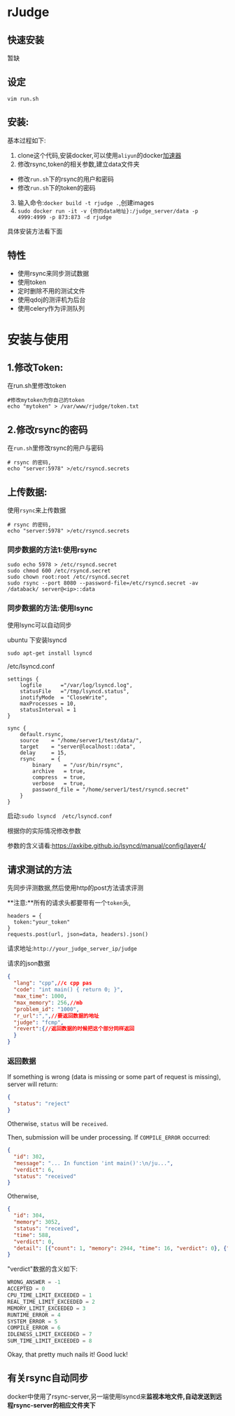 # rJudge

## 快速安装

暂缺

## 设定

```
vim run.sh
```

## 安装:

基本过程如下:

 1. clone这个代码,安装docker,可以使用`aliyun`的docker[加速器](https://cr.console.aliyun.com/?spm=5176.100239.blogcont29941.12.fOsBW8)
 2. 修改rsync,token的相关参数,建立data文件夹
  - 修改`run.sh`下的rsync的用户和密码
  - 修改`run.sh`下的token的密码
 3. 输入命令:`docker build -t rjudge .`,创建images
 4. `sudo docker run -it -v {你的data地址}:/judge_server/data -p 4999:4999 -p 873:873 -d rjudge`

具体安装方法看下面

## 特性

 - 使用rsync来同步测试数据
 - 使用token
 - 定时删除不用的测试文件
 - 使用qdoj的测评机为后台
 - 使用celery作为评测队列

# 安装与使用

## 1.修改Token:

在run.sh里修改token
```
#修改mytoken为你自己的token
echo "mytoken" > /var/www/rjudge/token.txt
```

## 2.修改rsync的密码

在`run.sh`里修改rsync的用户与密码

```
# rsync 的密码,
echo "server:5978" >/etc/rsyncd.secrets
```
## 上传数据:

使用`rsync`来上传数据

```
# rsync 的密码,
echo "server:5978" >/etc/rsyncd.secrets
```

### 同步数据的方法1:使用rsync

```
sudo echo 5978 > /etc/rsyncd.secret
sudo chmod 600 /etc/rsyncd.secret
sudo chown root:root /etc/rsyncd.secret
sudo rsync --port 8080 --password-file=/etc/rsyncd.secret -av /databack/ server@<ip>::data
```

### 同步数据的方法:使用lsync

使用lsync可以自动同步

ubuntu 下安装lsyncd

```
sudo apt-get install lsyncd
```

/etc/lsyncd.conf
```
settings {
    logfile      ="/var/log/lsyncd.log",
    statusFile   ="/tmp/lsyncd.status",
    inotifyMode  = "CloseWrite",
    maxProcesses = 10,
    statusInterval = 1
}

sync {
    default.rsync,
    source    = "/home/server1/test/data/",
    target    = "server@localhost::data",
    delay     = 15,
    rsync     = {
        binary    = "/usr/bin/rsync",
        archive   = true,
        compress  = true,
        verbose   = true,
        password_file = "/home/server1/test/rsyncd.secret"
    }
}
```

启动:`sudo lsyncd  /etc/lsyncd.conf`

根据你的实际情况修改参数

参数的含义请看:https://axkibe.github.io/lsyncd/manual/config/layer4/

## 请求测试的方法


先同步评测数据,然后使用http的post方法请求评测

**注意:**所有的请求头都要带有一个`token`头,

```node
headers = {
  token:"your_token"
}
requests.post(url, json=data, headers).json()
```

请求地址:`http://your_judge_server_ip/judge`

请求的json数据
```json
{
  "lang": "cpp",//c cpp pas
  "code": "int main() { return 0; }",
  "max_time": 1000,
  "max_memory": 256,//mb
  "problem_id": "1000",
  "r_url":",",//要返回数据的地址
  "judge": "fcmp",
  "revert":{//返回数据的时候把这个部分同样返回
  }
}
```

### 返回数据

If something is wrong (data is missing or some part of request is missing), server will return:
```json
{
  "status": "reject"
}
```
Otherwise, `status` will be `received`.

Then, submission will be under processing. If `COMPILE_ERROR` occurred:
```json
{
  "id": 302,
  "message": "... In function 'int main()':\n/ju...",
  "verdict": 6,
  "status": "received"
}
```

Otherwise,
```json
{
  "id": 304, 
  "memory": 3052, 
  "status": "received", 
  "time": 588, 
  "verdict": 0,
  "detail": [{"count": 1, "memory": 2944, "time": 16, "verdict": 0}, {"count": 2, "memory": 2944, "time": 16, "verdict": 0}]
}
```

"verdict"数据的含义如下:
```python
WRONG_ANSWER = -1
ACCEPTED = 0
CPU_TIME_LIMIT_EXCEEDED = 1
REAL_TIME_LIMIT_EXCEEDED = 2
MEMORY_LIMIT_EXCEEDED = 3
RUNTIME_ERROR = 4
SYSTEM_ERROR = 5
COMPILE_ERROR = 6
IDLENESS_LIMIT_EXCEEDED = 7
SUM_TIME_LIMIT_EXCEEDED = 8
```

Okay, that pretty much nails it! Good luck!

## 有关rsync自动同步

docker中使用了rsync-server,另一端使用lsyncd来**监视本地文件,自动发送到远程rsync-server的相应文件夹下**
